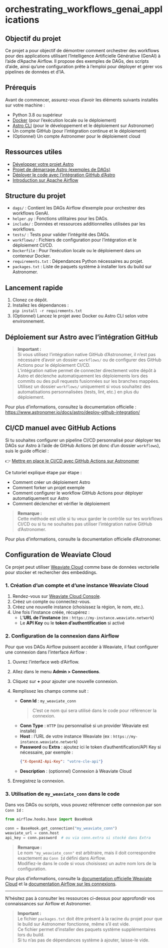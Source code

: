 # orchestrating_workflows_genai_applications

## Objectif du projet

Ce projet a pour objectif de démontrer comment orchestrer des workflows pour des applications utilisant l’Intelligence Artificielle Générative (GenAI) à l’aide d’Apache Airflow. Il propose des exemples de DAGs, des scripts d’aide, ainsi qu’une configuration prête à l’emploi pour déployer et gérer vos pipelines de données et d’IA.

## Prérequis

Avant de commencer, assurez-vous d’avoir les éléments suivants installés sur votre machine :

- Python 3.8 ou supérieur
- [Docker](https://www.docker.com/) (pour l’exécution locale ou le déploiement)
- [Astro CLI](https://www.astronomer.io/docs/astro/cli/develop-project) (pour le développement et le déploiement sur Astronomer)
- Un compte GitHub (pour l’intégration continue et le déploiement)
- (Optionnel) Un compte Astronomer pour le déploiement cloud

## Ressources utiles

- [Développer votre projet Astro](https://www.astronomer.io/docs/astro/cli/develop-project)
- [Projet de démarrage Astro (exemples de DAGs)](https://github.com/astronomer/astro-example-dags)
- [Déployer le code avec l’intégration GitHub d’Astro](https://www.astronomer.io/docs/astro/deploy-github-integration)
- [Introduction sur Apache Airflow](https://blog.stephane-robert.info/docs/services/scheduling/apache-airflow/)

## Structure du projet

- `dags/` : Contient les DAGs Airflow d’exemple pour orchestrer des workflows GenAI.
- `helper.py` : Fonctions utilitaires pour les DAGs.
- `include/` : Données et ressources additionnelles utilisées par les workflows.
- `tests/` : Tests pour valider l’intégrité des DAGs.
- `workflows/` : Fichiers de configuration pour l’intégration et le déploiement CI/CD.
- `Dockerfile` : Pour l’exécution locale ou le déploiement dans un conteneur Docker.
- `requirements.txt` : Dépendances Python nécessaires au projet.
- `packages.txt` : Liste de paquets système à installer lors du build sur Astronomer.

## Lancement rapide

1. Clonez ce dépôt.
2. Installez les dépendances :  
   `pip install -r requirements.txt`
3. (Optionnel) Lancez le projet avec Docker ou Astro CLI selon votre environnement.

## Déploiement sur Astro avec l’intégration GitHub

> **Important :**  
> Si vous utilisez l’intégration native GitHub d’Astronomer, il n’est pas nécessaire d’avoir un dossier `workflows/` ou de configurer des GitHub Actions pour le déploiement CI/CD.  
> L’intégration native permet de connecter directement votre dépôt à Astro et déclenche automatiquement les déploiements lors des commits ou des pull requests fusionnées sur les branches mappées.  
> Utilisez un dossier `workflows/` uniquement si vous souhaitez des automatisations personnalisées (tests, lint, etc.) en plus du déploiement.

Pour plus d’informations, consultez la documentation officielle :  
https://www.astronomer.io/docs/astro/deploy-github-integration/

## CI/CD manuel avec GitHub Actions

Si tu souhaites configurer un pipeline CI/CD personnalisé pour déployer tes DAGs sur Astro à l’aide de GitHub Actions (et donc d’un dossier `workflows`), suis le guide officiel :

👉 [Mettre en place le CI/CD avec GitHub Actions sur Astronomer](https://www.astronomer.io/docs/astro/first-dag-github-actions/)

Ce tutoriel explique étape par étape :
- Comment créer un déploiement Astro
- Comment forker un projet exemple
- Comment configurer le workflow GitHub Actions pour déployer automatiquement sur Astro
- Comment déclencher et vérifier le déploiement

> **Remarque :**  
> Cette méthode est utile si tu veux garder le contrôle sur tes workflows CI/CD ou si tu ne souhaites pas utiliser l’intégration native GitHub d’Astronomer.

Pour plus d’informations, consulte la documentation officielle d’Astronomer.

## Configuration de Weaviate Cloud

Ce projet peut utiliser [Weaviate Cloud](https://weaviate.io/developers/weaviate/cloud) comme base de données vectorielle pour stocker et rechercher des embeddings.

### 1. Création d’un compte et d’une instance Weaviate Cloud

1. Rendez-vous sur [Weaviate Cloud Console](https://console.weaviate.cloud/).
2. Créez un compte ou connectez-vous.
3. Créez une nouvelle instance (choisissez la région, le nom, etc.).
4. Une fois l’instance créée, récupérez :
   - L’**URL de l’instance** (ex : `https://my-instance.weaviate.network`)
   - Le **API Key** ou le **token d’authentification** si activé

### 2. Configuration de la connexion dans Airflow

Pour que vos DAGs Airflow puissent accéder à Weaviate, il faut configurer une connexion dans l’interface Airflow :

1. Ouvrez l’interface web d’Airflow.
2. Allez dans le menu **Admin > Connections**.
3. Cliquez sur **+** pour ajouter une nouvelle connexion.
4. Remplissez les champs comme suit :
   - **Conn Id** : `my_weaviate_conn`  
     > C’est ce nom qui sera utilisé dans le code pour référencer la connexion.
   - **Conn Type** : `HTTP` (ou personnalisé si un provider Weaviate est installé)
   - **Host** : l’URL de votre instance Weaviate (ex : `https://my-instance.weaviate.network`)
   - **Password** ou **Extra** : ajoutez ici le token d’authentification/API Key si nécessaire, par exemple :
     ```json
     {"X-OpenAI-Api-Key": "votre-cle-api"}
     ```
   - **Description** : (optionnel) Connexion à Weaviate Cloud

5. Enregistrez la connexion.

### 3. Utilisation de `my_weaviate_conn` dans le code

Dans vos DAGs ou scripts, vous pouvez référencer cette connexion par son `Conn Id` :

```python
from airflow.hooks.base import BaseHook

conn = BaseHook.get_connection("my_weaviate_conn")
weaviate_url = conn.host
api_key = conn.password  # ou via conn.extra si stocké dans Extra
```

> **Remarque :**  
> Le nom `"my_weaviate_conn"` est arbitraire, mais il doit correspondre exactement au `Conn Id` défini dans Airflow.  
> Modifiez-le dans le code si vous choisissez un autre nom lors de la configuration.

Pour plus d’informations, consulte la [documentation officielle Weaviate Cloud](https://weaviate.io/developers/weaviate/cloud) et la [documentation Airflow sur les connexions](https://airflow.apache.org/docs/apache-airflow/stable/howto/connection/index.html).

---

N’hésitez pas à consulter les ressources ci-dessus pour approfondir vos connaissances sur Airflow et Astronomer. 

> **Important :**  
> Le fichier `packages.txt` doit être présent à la racine du projet pour que le build sur Astronomer fonctionne, même s’il est vide.  
> Ce fichier permet d’installer des paquets système supplémentaires lors du build.  
> Si tu n’as pas de dépendances système à ajouter, laisse-le vide. 